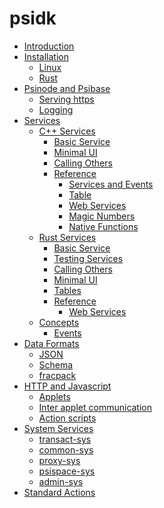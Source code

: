 # psidk

- [Introduction](README.md)
- [Installation]()
  - [Linux](linux.md)
  - [Rust](rust.md)
- [Psinode and Psibase](psibase/README.md)
  - [Serving https](psibase/https.md)
  - [Logging](psibase/logging.md)
- [Services](services.md)
  - [C++ Services]()
    - [Basic Service](cpp-service/basic/README.md)
    - [Minimal UI](cpp-service/minimal-ui/README.md)
    - [Calling Others](cpp-service/calling/README.md)
    - [Reference]()
      - [Services and Events](cpp-service/reference/services-events.md)
      - [Table](cpp-service/reference/table.md)
      - [Web Services](cpp-service/reference/web-services.md)
      - [Magic Numbers](cpp-service/reference/magic-numbers.md)
      - [Native Functions](cpp-service/reference/native-functions.md)
  - [Rust Services]()
    - [Basic Service](rust-service/basic.md)
    - [Testing Services](rust-service/testing.md)
    - [Calling Others](rust-service/calling.md)
    - [Minimal UI](rust-service/minimal-ui.md)
    - [Tables](rust-service/tables.md)
    - [Reference]()
      - [Web Services](rust-service/reference/web-services.md)
  - [Concepts]()
    - [Events](concepts/events.md)
- [Data Formats]()
  - [JSON](format/json.md)
  - [Schema](format/schema.md)
  - [fracpack](format/fracpack.md)
- [HTTP and Javascript](http.md)
  - [Applets](applet/applets.md)
  - [Inter applet communication](applet/inter-applet-communication.md)
  - [Action scripts](applet/action-scripts.md)
- [System Services]()
  - [transact-sys](system-service/transact-sys.md)
  - [common-sys](system-service/common-sys.md)
  - [proxy-sys](system-service/proxy-sys.md)
  - [psispace-sys](system-service/psispace-sys.md)
  - [admin-sys](system-service/admin-sys.md)
- [Standard Actions](standards/actions.md)
